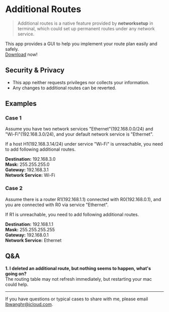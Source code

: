 # Additional Routes
> Additional routes is a native feature provided by **networksetup** in terminal, which could set up permanent routes under any network service.

This app provides a GUI to help you implement your route plan easily and safely.  
[Download](https://github.com/lbwanghr/AdditionalRoutes/releases/download/v1.0/AdditionalRoutes.app.zip) now!

## Security & Privacy
* This app neither requests privileges nor collects your information.  
* Any changes to additional routes can be reverted.

## Examples
### Case 1
Assume you have two network services "Ethernet"(192.168.0.0/24) and "Wi-Fi"(192.168.3.0/24), and your default network service is "Ethernet".  

If a host H1(192.168.3.14/24) under service "Wi-Fi" is unreachable, you need to add following additional routes.  

**Destination:** 192.168.3.0  
**Mask:** 255.255.255.0  
**Gateway:** 192.168.3.1  
**Network Service:** Wi-Fi  

### Case 2
Assume there is a router R1(192.168.1.1) connected with R0(192.168.0.1), and you are connected with R0 via service "Ethernet".  

If R1 is unreachable, you need to add following additional routes.  

**Destination:** 192.168.1.1  
**Mask:** 255.255.255.255  
**Gateway:** 192.168.0.1  
**Network Service:** Ethernet  

## Q&A 

**1. I deleted an additional route, but nothing seems to happen, what's going on?**  
The routing table may not refresh immediately, but restarting your mac could help.


---
If you have questions or typical cases to share with me, please email lbwanghr@icloud.com.
